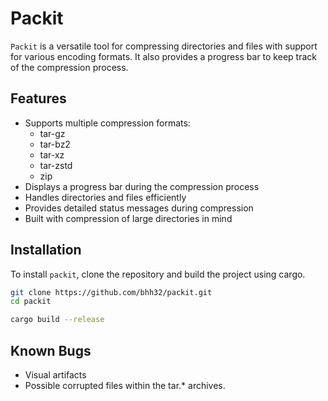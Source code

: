 # Packit

`Packit` is a versatile tool for compressing directories and files with support for various encoding formats. It also provides a progress bar to keep track of the compression process.

## Features

- Supports multiple compression formats:
  - tar-gz
  - tar-bz2
  - tar-xz
  - tar-zstd
  - zip
- Displays a progress bar during the compression process
- Handles directories and files efficiently
- Provides detailed status messages during compression
- Built with compression of large directories in mind

## Installation

To install `packit`, clone the repository and build the project using cargo.

```bash
git clone https://github.com/bhh32/packit.git
cd packit

cargo build --release
```

## Known Bugs
- Visual artifacts
- Possible corrupted files within the tar.* archives.